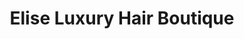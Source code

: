 ---
title: "Elise Luxury Hair Boutique"
url: /bradford/elise-luxury-hair-boutique/
shop: Friseur
---
